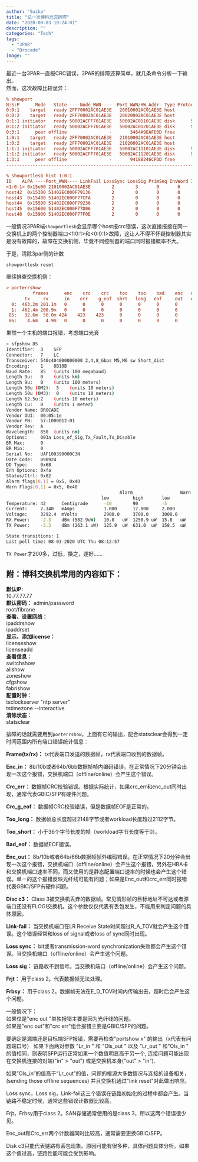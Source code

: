 ```yaml
---
author: "Suika"
title: "记一次博科光交排障"
date: "2020-08-03 19:24:01"
description: ""
categories: "Tech"
tags: 
  - "3PAR"
  - "Brocade"
image: ""
---
```

最近一台3PAR一直报CRC错误，3PAR的排障还算简单，就几条命令分析一下输出。  
然而，这次故障比较诡异：
```ini
% showport
N:S:P      Mode   State ----Node_WWN---- -Port_WWN/HW_Addr- Type Protocol Label Partner FailoverState
0:0:1    target   ready 2FF70002AC01AE3E   20010002AC01AE3E host       FC     -   1:0:1          none
0:0:2    target   ready 2FF70002AC01AE3E   20020002AC01AE3E host       FC     -   1:0:2          none
0:1:1 initiator   ready 50002ACFF701AE3E   50002AC01101AE3E disk      SAS  DP-1       -             -
0:1:2 initiator   ready 50002ACFF701AE3E   50002AC01201AE3E disk      SAS  DP-2       -             -
0:3:1      peer offline                -       3464A9EAFD3D free       IP   IP0       -             -
1:0:1    target   ready 2FF70002AC01AE3E   21010002AC01AE3E host       FC     -   0:0:1          none
1:0:2    target   ready 2FF70002AC01AE3E   21020002AC01AE3E host       FC     -   0:0:2          none
1:1:1 initiator   ready 50002ACFF701AE3E   50002AC11101AE3E disk      SAS  DP-1       -             -
1:1:2 initiator   ready 50002ACFF701AE3E   50002AC11201AE3E disk      SAS  DP-2       -             -
1:3:1      peer offline                -       94188246CFDD free       IP   IP1       -             -
-----------------------------------------------------------------------------------------------------

% showportlesb hist 1:0:1
ID    ALPA ----Port_WWN---- LinkFail LossSync LossSig PrimSeq InvWord InvCRC
<1:0:1> 0x15e00 21010002AC01AE3E        2        3       0       0     163  19870
host42  0x15300 51402EC000F79136        2        0       0       0       0      0
host43  0x15400 51402EC000F77CFA        2        0       0       0       0      0
host44  0x15500 51402EC000F79236        2        0       0       0       0      0
host45  0x15600 51402EC000F77D06        2        0       0       0       0      0
host48  0x15900 51402EC000F77F0E        2        0       0       0       0      0
```
一般情况3PAR端`showportlesb`会显示哪个host报crc错误，这次直接报接在同一交换机上的两个控制器端口<1:0:1>和<0:0:1>故障，这让人不得不怀疑控制器其实是没有故障的，故障在交换机侧，毕竟不同控制器的端口同时报错概率不大。

于是，清除3par侧的计数

```
showportlesb reset
```


继续排查交换机侧：
```ini
> porterrshow 
          frames      enc    crc    crc    too    too    bad    enc   disc   link   loss   loss   frjt   fbsy    c3timeout    pcs
       tx     rx      in    err    g_eof  shrt   long   eof     out   c3    fail    sync   sig                   tx    rx     err
  0:  463.2m 201.1m   0      0      0      0      0      0      0      0      0      0      0      0      0      0      0      0   
  1:  462.4m 200.9m   0      0      0      0      0      0      0      0      0      0      0      0      0      0      0      0
 85:   32.6m  56.0m 424    423    423      0      0      0      0      0      0      0      0      0      0      0      0      0   
 86:    4.6m   4.9m   0      0      0      0      0      0      0      0      0      0      0      0      0      0      0      0

```
果然一个主机的端口报错，考虑端口光衰
```bash
> sfpshow 85
Identifier:  3    SFP
Connector:   7    LC
Transceiver: 540c404000000000 2,4,8_Gbps M5,M6 sw Short_dist
Encoding:    1    8B10B
Baud Rate:   85   (units 100 megabaud)
Length 9u:   0    (units km)
Length 9u:   0    (units 100 meters)
Length 50u (OM2):  5    (units 10 meters)
Length 50u (OM3):  0    (units 10 meters)
Length 62.5u:2    (units 10 meters)
Length Cu:   0    (units 1 meter)
Vendor Name: BROCADE         
Vendor OUI:  00:05:1e
Vendor PN:   57-1000012-01   
Vendor Rev:  A   
Wavelength:  850  (units nm)
Options:     003a Loss_of_Sig,Tx_Fault,Tx_Disable
BR Max:      0   
BR Min:      0   
Serial No:   UAF109390000C3N 
Date Code:   090924  
DD Type:     0x68
Enh Options: 0xfa
Status/Ctrl: 0x82
Alarm flags[0,1] = 0x5, 0x40
Warn Flags[0,1] = 0x5, 0x40
                                           Alarm                  Warn
                                    low         high       low         high
Temperature: 42      Centigrade      -10        90         -5          85
Current:     7.140   mAmps           1.000      17.000     2.000       14.000 
Voltage:     3292.4  mVolts          2900.0     3700.0     3000.0      3600.0 
RX Power:    -2.3    dBm (582.9uW)   10.0   uW  1258.9 uW  15.8   uW   1000.0 uW
TX Power:    -3.3    dBm (263.1 uW)  125.9  uW  631.0  uW  158.5  uW   562.3  uW

State transitions: 1
Last poll time: 08-03-2020 UTC Thu 08:12:57
```
`TX Power`才200多，过低，换之，遂好……



## 附：博科交换机常用的内容如下：
**默认IP:**  
10.77.77.77  
**默认密码：**
admin/password  
root/fibrane  
**查看、设置网络：**  
ipaddrshow  
ipaddrset  
**显示、添加license：**  
licenseshow  
licenseadd  
**查看信息：**  
switchshow  
alishow  
zoneshow  
cfgshow  
fabrishow  
**配置时钟：**  
tsclockserver "ntp server"  
tstimezone --interactive  
**清除状态：**  
statsclear  

排障的话就需要用到`porterrshow`，上面有它的输出，配合statsclear会得到一定时间范围内所有端口错误统计信息：

**Frame(tx/rx)：** tx代表端口发送的数据帧，rx代表端口收到的数据帧。
 
**Enc_in：** 8b/10b或者64b/6bb数据帧帧内编码错误。在正常情况下20分钟会出现一次这个报错，交换机端口（offline/online）会产生这个错误。
 
**Crc_err：** 数据帧CRC校验错误。根据实际统计，如果crc_err和enc_out同时出现，通常代表GBIC/SFP有硬件问题。
 
**Crc_g_eof：** 数据帧CRC校验错误，但是数据帧EOF是正常的。
 
**Too_long：** 数据帧总长度超过2148字节或者workload长度超过2112字节。
 
**Too_short：** 小于36个字节长度的帧（workload字节长度等于0）。
 
**Bad_eof：** 数据帧EOF错误。
 
**Enc_out：** 8b/10b或者64b/66b数据帧帧外编码错误。在正常情况下20分钟会出现一次这个报错，交换机端口（offline/online）会产生这个报错，另外在HBA卡和交换机端口速率不同，而又使用的是静态配置端口速率的时候也会产生这个错误。单一的这个报错反映光纤线可能有问题；如果是Enc_out和crc_err同时报错代表GBIC/SFP有硬件问题。
 
**Disc c3：** Class 3被交换机丢弃的数据帧。常见情形帧的目标地址不可达或者源端口还没有FLOGI交换机。这个参数仅仅代表有丢包发生，不能用来判定问题的具体原因。
 
**Link-fail：** 当交换机端口在LR Receive State时间超过R_A_TOV就会产生这个错误。这个错误经常和loss of signal或者loss of sync同时出现。
 
**Loss sync：** bit或者transmission-word synchronization失败都会产生这个错误。当交换机端口（offline/online）会产生这个问题。
 
**Loss sig：** 链路收不到信号。当交换机端口（offline/online）会产生这个问题。
 
**Frjt：** 用于class 2。代表数据帧无法处理。
 
**Frbsy：** 用于class 2。数据帧无法在E_D_TOV时间内传输出去，超时后会产生这个问题。

一般情况下：  
如果仅是"enc out "单独报错主要是因为光纤线的问题。  
如果是"enc out"和"crc err"组合报错主要是GBIC/SFP的问题。

要确定是源端还是目标端SFP报错，需要再检查"portshow x" 的输出（x代表有问题端口号） 如果下面两对参数 "Lr_in " 和 "Ols_out " 以及 "Lr_out " 和"Ols_in " 的值相同，则表明SFP运行正常如果一个数值明显高于另一个, 连接问题可能出现在交换机连接的对端("in" > "out") 或是交换机本身("out" > "in").

如果”Ols_in”的值高于“Lr_out”的值，问题的根源大多数情况与连接的设备相关，(sending those offline sequences) 并且交换机通过"link reset"对此做出响应。

Loss sync，Loss sig，Link-fail这三个错误在链路初始化的过程中都会产生。当链路不稳定时候，通常这些错误计数器比较高。

Frjt，Frbsy用于class 2。SAN存储通常使用的是class 3，所以这两个错误很少见。

Enc_out和Crc_err两个计数器同时比较高，通常需要更换GBIC/SFP。

Disk c3只能代表链路有丢包现象。原因可能有很多种，具体问题具体分析。如果这个值过高，链路性能可能会受到影响。